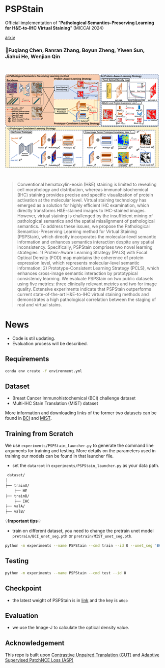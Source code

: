 # PSPStain
Official implementation of "**Pathological Semantics-Preserving Learning for H&E-to-IHC Virtual Staining**" (MICCAI 2024)

[arxiv](https://arxiv.org/abs/2407.03655)
### 🐶Fuqiang Chen, Ranran Zhang, Boyun Zheng, Yiwen Sun, Jiahui He, Wenjian Qin
<br>
<p align="center">
<img src="PSPStain.png" align="center" width="600" >
</p>
<br>

> Conventional hematoxylin-eosin (H&E) staining is limited to revealing cell morphology and distribution, whereas immunohistochemical (IHC) staining provides precise and specific visualization of protein activation at the molecular level. Virtual staining technology has emerged as a solution for highly efficient IHC examination, which directly transforms H&E-stained images to IHC-stained images. However, virtual staining is challenged by the insufficient mining of pathological semantics and the spatial misalignment of pathological semantics. To address these issues, we propose the Pathological Semantics-Preserving Learning method for Virtual Staining (PSPStain), which directly incorporates the molecular-level semantic information and enhances semantics interaction despite any spatial inconsistency. Specifically, PSPStain comprises two novel learning strategies: 1) Protein-Aware Learning Strategy (PALS) with Focal Optical Density (FOD) map maintains the coherence of protein expression level, which represents molecular-level semantic information; 2) Prototype-Consistent Learning Strategy (PCLS), which enhances cross-image semantic interaction by prototypical consistency learning. We evaluate PSPStain on two public datasets using five metrics: three clinically relevant metrics and two for image quality. Extensive experiments indicate that PSPStain outperforms current state-of-the-art H&E-to-IHC virtual staining methods and demonstrates a high pathological correlation between the staging of real and virtual stains.
 
# News
* Code is stil updating.
* Evaluation process will be described.
  
## Requirements
```bash
conda env create -f environment.yml
```

## Dataset
 * Breast Cancer Immunohistochemical (BCI) challenge dataset
 * Multi-IHC Stain Translation (MIST) dataset 

 More information and downloading links of the former two datasets can be found in [BCI](https://bupt-ai-cz.github.io/BCI) and [MIST](https://github.com/lifangda01/AdaptiveSupervisedPatchNCE).


## Training from Scratch 
We use `experiments/PSPStain_launcher.py` to generate the command line arguments for training and testing. More details on the parameters used in training our models can be found in that launcher file.
* set the `dataroot` in `experiments/PSPStain_launcher.py` as your data path. 
```bash
 dataset/
│
├── trainA/
    ├── HE
├── trainB/
    ├── IHC
├── valA/
├── valB/
```
💡**Important tips**💡
* train on different dataset, you need to change the pretrain unet model `pretrain/BCI_unet_seg.pth` or `pretrain/MIST_unet_seg.pth`.

```bash
python -m experiments --name PSPStain --cmd train --id 0 --unet_seg 'BCI_unet_seg'
```
## Testing 
```bash
python -m experiments --name PSPStain --cmd test --id 0
```

## Checkpoint
* the latest weight of PSPStain is in [link](https://pan.baidu.com/s/1cPZ2Kk6JtURmtQhtNxzyEQ?pwd=u6qo ) and the key is `u6qo`
  
## Evaluation
* we use the Image-J to calculate the optical density value.

## Acknowledgement
This repo is built upon [Contrastive Unpaired Translation (CUT)](https://github.com/taesungp/contrastive-unpaired-translation) and [Adaptive Supervised PatchNCE Loss (ASP)](https://github.com/lifangda01/AdaptiveSupervisedPatchNCE)

